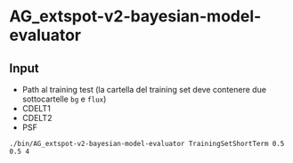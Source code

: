 # AG_extspot-v2-bayesian-model-evaluator
## Input
* Path al training test (la cartella del training set deve contenere due sottocartelle `bg` e `flux`)
* CDELT1
* CDELT2
* PSF

`./bin/AG_extspot-v2-bayesian-model-evaluator TrainingSetShortTerm 0.5 0.5 4`
